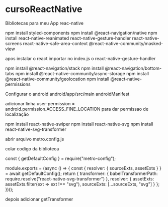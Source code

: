 # cursoReactNative

Bibliotecas para meu App reac-native


npm install styled-components
npm install @react-navigation/native
npm install react-native-reanimated react-native-gesture-handler react-native-screens react-native-safe-area-context @react-native-community/masked-view

apos instalar o react importar no index.js o react-native-gesture-handler

npm install @react-navigation/stack
npm install @react-navigation/bottom-tabs
npm install @react-native-community/async-storage
npm install @react-native-community/geolocation
npm install @react-native-permissions


Configurar o android
android/app/src/main
androidManifest

adicionar linha user-permission = android.permission.ACCESS_FINE_LOCATION
para dar permissao de localização

npm install react-native-swiper
npm install react-native-svg
npm install react-native-svg-transformer

abrir arquivo metro.config.js

colar codigo da biblioteca

const { getDefaultConfig } = require("metro-config");

module.exports = (async () => {
  const {
    resolver: { sourceExts, assetExts }
  } = await getDefaultConfig();
  return {
    transformer: {
      babelTransformerPath: require.resolve("react-native-svg-transformer")
    },
    resolver: {
      assetExts: assetExts.filter(ext => ext !== "svg"),
      sourceExts: [...sourceExts, "svg"]
    }
  };
})();


depois adicionar getTransformer
